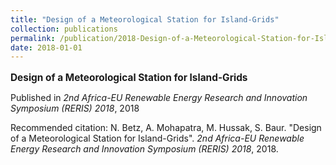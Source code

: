 ```yaml
---
title: "Design of a Meteorological Station for Island-Grids"
collection: publications
permalink: /publication/2018-Design-of-a-Meteorological-Station-for-Island-Grid
date: 2018-01-01
---
```


<p style="font-size: 1.1em; margin-bottom: 0.5em;"><b>Design of a Meteorological Station for Island-Grids</b></p>
<p style="margin-bottom: 0.5em;">Published in <em>2nd Africa-EU Renewable Energy Research and Innovation Symposium (RERIS) 2018</em>, 2018</p>
<p>Recommended citation: N. Betz, A. Mohapatra, M. Hussak, S. Baur. "Design of a Meteorological Station for Island-Grids". <em>2nd Africa-EU Renewable Energy Research and Innovation Symposium (RERIS) 2018</em>, 2018.</p>